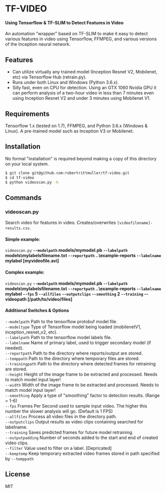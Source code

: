 # TF-VIDEO
#### Using Tensorflow & TF-SLIM to Detect Features in Video

An automation "wrapper" based on TF-SLIM to make it easy to detect various features in video using Tensorflow, FFMPEG, and various versions of the Inception neural network.

## Features

 - Can utilize virtually any trained model (Inception Resnet V2, Mobilenet, etc) via Tensorflow Hub (retrain.py).
 - Runs under both Linux and Windows (Python 3.6.x).
 - Silly fast, even on CPU for detection. Using an GTX 1060 Nvidia GPU it can perform analysis of a two-hour video in less than 7 minutes even using Inception Resnet V2 and under 3 minutes using Mobilenet V1.

## Requirements

Tensorflow 1.x (tested on 1.7), FFMPEG, and Python 3.6.x (Windows & Linux).
A pre-trained model such as Inception V3 or Mobilenet.

## Installation

No formal "installation" is required beyond making a copy of this directory on your local system.

```bash
$ git clone git@github.com:robertrittmuller/tf-video.git
$ cd tf-video
$ python videoscan.py -h
```

## Commands

### videoscan.py

Search video for features in video. Creates/overwrites `[videofilename]-results.csv`.

#### Simple example:

`videoscan.py` __`--modelpath` models/mymodel.pb `--labelpath` models\mylabelsfilename.txt `--reportpath` ..\example-reports
`--labelname` mylabel [myvideofile.avi]__

#### Complex example:

`videoscan.py` __`--modelpath` models/mymodel.pb `--labelpath` models\mylabelsfilename.txt `--reportpath` ..\example-reports
`--labelname` mylabel `--fps` 5 `--allfiles` `--outputclips` `--smoothing` 2 `--training` --videopath [/path/to/video/files]__

#### Additional Switches & Options

`--modelpath` Path to the tensorflow protobuf model file.
<br>`--modeltype` Type of Tensorflow model being loaded (mobilenetV1, inception_resnet_v2, etc).
<br>`--labelpath` Path to the tensorflow model labels file.
<br>`--labelname` Name of primary label, used to trigger secondary model (if needed).
<br>`--reportpath` Path to the directory where reports/output are stored.
<br>`--temppath` Path to the directory where temporary files are stored.
<br>`--trainingpath` Path to the directory where detected frames for retraining are stored.
<br>`--height` Height of the image frame to be extracted and processed. Needs to match model input layer!
<br>`--width` Width of the image frame to be extracted and processed. Needs to match model input layer!
<br>`--smoothing` Apply a type of "smoothing" factor to detection results. (Range = 1-6)
<br>`--fps` Frames Per Second used to sample input video. The higher this number the slower analysis will go. (Default is 1 FPS)
<br>`--allfiles` Process all video files in the directory path.
<br>`--outputclips` Output results as video clips containing searched for labelname.
<br>`--training` Saves predicted frames for future model retraining.
<br>`--outputpadding` Number of seconds added to the start and end of created video clips.
<br>`--filter` Value used to filter on a label. [Depricated]
<br>`--keeptemp` Keep temporary extracted video frames stored in path specified by `--temppath`

## License

MIT
